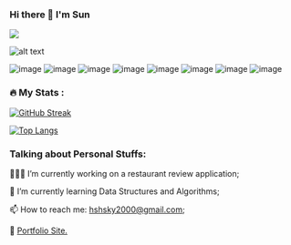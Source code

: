 ### Hi there 👋 I'm Sun
![](https://komarev.com/ghpvc/?username=hshsky2000)

![alt text](https://i.imgur.com/Rsfv60X.png)

![image](https://img.shields.io/badge/MongoDB-4EA94B?style=for-the-badge&logo=mongodb&logoColor=white)
![image](https://img.shields.io/badge/PostgreSQL-316192?style=for-the-badge&logo=postgresql&logoColor=white)
![image](https://img.shields.io/badge/Django-092E20?style=for-the-badge&logo=django&logoColor=green)
![image](https://img.shields.io/badge/Express.js-000000?style=for-the-badge&logo=express&logoColor=white)
![image](https://img.shields.io/badge/Node.js-339933?style=for-the-badge&logo=nodedotjs&logoColor=white)
![image](https://img.shields.io/badge/Visual_Studio_Code-0078D4?style=for-the-badge&logo=visual%20studio%20code&logoColor=white)
![image](https://img.shields.io/badge/JavaScript-323330?style=for-the-badge&logo=javascript&logoColor=F7DF1E)
![image](https://img.shields.io/badge/Python-FFD43B?style=for-the-badge&logo=python&logoColor=blue)

### :fire: My Stats :
[![GitHub Streak](http://github-readme-streak-stats.herokuapp.com?user=hshsky2000&theme=dark&background=000000)](https://git.io/streak-stats)

[![Top Langs](https://github-readme-stats.vercel.app/api/top-langs/?username=hshsky2000&layout=compact&theme=vision-friendly-dark)](https://github.com/hshsky2000/github-readme-stats)

### Talking about Personal Stuffs:

  👨🏻‍💻 I’m currently working on a restaurant review application;
  
  🚀 I’m currently learning Data Structures and Algorithms;
  
  📫 How to reach me: hshsky2000@gmail.com;
  
  📝 [Portfolio Site.](https://hshsky2000.github.io/sun_hwang.github.io/)

